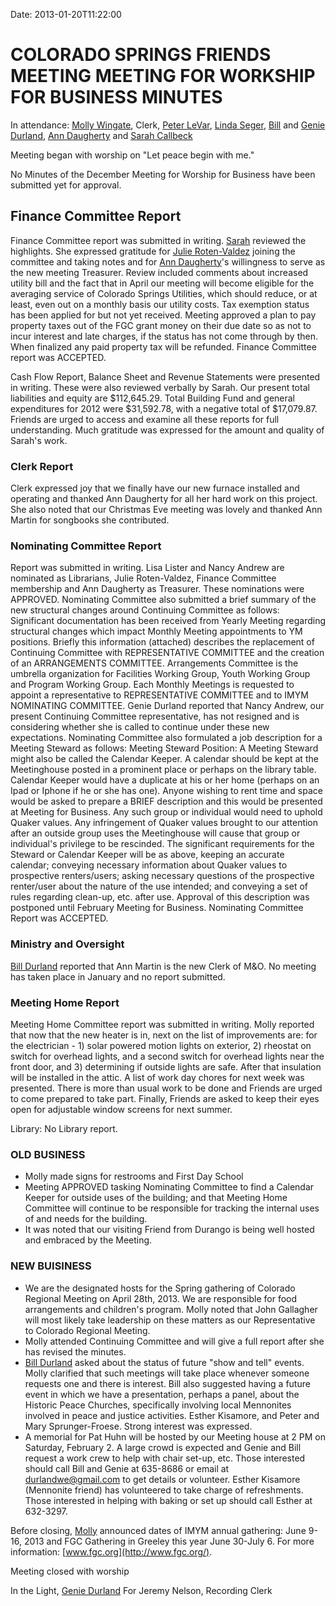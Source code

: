 Date: 2013-01-20T11:22:00

COLORADO SPRINGS FRIENDS MEETING MEETING FOR WORKSHIP FOR BUSINESS MINUTES
==========================================================================
      
In attendance: [Molly Wingate][MollyWingate], Clerk, [Peter LeVar][PeterLeVar], [Linda Seger][LindaSeger], 
[Bill][BillDurland] and [Genie Durland][GenieDurland], [Ann Daugherty][AnnDaugherty] and
[Sarah Callbeck][SarahCallbeck]

Meeting began with worship on "Let peace begin with me."

No Minutes of the December Meeting for Worship for Business have been submitted 
yet for approval.

## Finance Committee Report
Finance Committee report was submitted in writing. 
[Sarah][SarahCallbeck] reviewed the highlights. She expressed gratitude for 
[Julie Roten-Valdez][JulieRotenValdez] joining the committee and taking notes 
and for [Ann Daugherty][AnnDaugherty]'s willingness to serve as the new meeting 
Treasurer. Review included comments about increased utility bill and the fact that in April our meeting will become eligible for the averaging service of Colorado Springs Utilities, which should reduce, or at least, even out on a monthly basis our utility costs. Tax exemption status has been applied for but not yet received. Meeting approved a plan to pay property taxes out of the FGC grant money on their due date so as not to incur interest and late charges, if the status has not come through by then. When finalized any paid property tax will be refunded. Finance Committee report was ACCEPTED.

Cash Flow Report, Balance Sheet and Revenue Statements were presented in writing. These were also reviewed verbally by Sarah. Our present total liabilities and equity are $112,645.29. Total Building Fund and general expenditures for 2012 were $31,592.78, with a negative total of $17,079.87. Friends are urged to access and examine all these reports for full understanding. Much gratitude was expressed for the amount and quality of Sarah's work.

### Clerk Report
Clerk expressed joy that we finally have our new furnace installed and operating and thanked Ann Daugherty for all her hard work on this project. She also noted that our Christmas Eve meeting was lovely and thanked Ann Martin for songbooks she contributed.

### Nominating Committee Report
 Report was submitted in writing. Lisa Lister and Nancy Andrew are nominated as Librarians, Julie Roten-Valdez, Finance Committee membership and Ann Daugherty as Treasurer. These nominations were APPROVED. Nominating Committee also submitted a brief summary of the new structural changes around Continuing Committee as follows:
Significant documentation has been received from Yearly Meeting regarding structural changes which impact Monthly Meeting appointments to YM positions. Briefly this information (attached) describes the replacement of Continuing Committee with REPRESENTATIVE COMMITTEE and the creation of an ARRANGEMENTS COMMITTEE. Arrangements Committee is the umbrella organization for Facilities Working Group, Youth Working Group and Program Working Group. Each Monthly Meetings is requested to appoint a representative to REPRESENTATIVE COMMITTEE and to IMYM NOMINATING COMMITTEE. 
	Genie Durland reported that Nancy Andrew, our present Continuing Committee representative, has not resigned and is considering whether she is called to continue under these new expectations.
	Nominating Committee also formulated a job description for a Meeting Steward as follows:
Meeting Steward Position:
A Meeting Steward might also be called the Calendar Keeper.
A calendar should be kept at the Meetinghouse posted in a prominent place or perhaps on the library table. Calendar Keeper would have a duplicate at his or her home (perhaps on an Ipad or Iphone if he or she has one).
    Anyone wishing to rent time and space would be asked to prepare a BRIEF description and this would be presented at Meeting for Business.  Any such group or individual would need to uphold Quaker values.  Any infringement of Quaker values brought 
to our attention after an outside group uses the Meetinghouse will cause that group or individual's privilege to be rescinded.
    The significant requirements for the Steward or Calendar Keeper will be as above, keeping an accurate calendar; conveying necessary information about Quaker values to prospective renters/users; asking necessary questions of the prospective renter/user about the nature of the use intended; and conveying a set of rules regarding clean-up, etc. after use.
Approval of this description was postponed until February Meeting for Business. Nominating Committee Report was ACCEPTED.

### Ministry and Oversight 
[Bill Durland][BillDurland] reported that Ann Martin is the new Clerk of M&O. 
No meeting has taken place in January and no report submitted.

### Meeting Home Report
Meeting Home Committee report was submitted in writing. Molly reported that now that the new heater is in, next on the list of improvements are: for the electrician - 1) solar powered motion lights on exterior, 2) rheostat on switch for overhead lights, and a second switch for overhead lights near the front door, and 3) determining if outside lights are safe. After that insulation will be installed in the attic.
A list of work day chores for next week was presented. There is more than usual
work to be done and Friends are urged to come prepared to take part. Finally, Friends are asked to keep their eyes open for adjustable window screens for next summer.

Library: No Library report.

### OLD BUSINESS
* Molly made signs for restrooms and First Day School
* Meeting APPROVED tasking Nominating Committee to find a Calendar Keeper for outside uses of the building; and that Meeting Home Committee will continue to be responsible for tracking the internal uses of and needs for the building.
* It was noted that our visiting Friend from Durango is being well hosted and embraced by the Meeting.

### NEW BUISINESS
* We are the designated hosts for the Spring gathering of Colorado Regional 
  Meeting on April 28th, 2013. We are responsible for food arrangements and 
  children's program. Molly noted that John Gallagher will most likely take 
  leadership on these matters as our Representative to Colorado Regional Meeting.
* Molly attended Continuing Committee and will give a full report after she 
  has revised the minutes.
* [Bill Durland][BillDurland] asked about the status of future "show and tell" events.
  Molly clarified that such meetings will take place whenever someone requests one 
  and there is interest. Bill also suggested having a future event in which we have a 
  presentation, perhaps a panel, about the Historic Peace Churches, specifically 
  involving local Mennonites involved in peace and justice activities. Esther 
  Kisamore, and Peter and Mary Sprunger-Froese. Strong interest was expressed. 
* A memorial for Pat Huhn will be hosted by our Meeting house at 2 PM on Saturday, 
  February 2. A large crowd is expected and Genie and Bill request a work crew to help 
  with chair set-up, etc. Those interested should call Bill and Genie at 635-8686 or email at durlandwe@gmail.com to get details or volunteer. Esther Kisamore (Mennonite friend) has volunteered to take charge of refreshments. Those interested in helping with baking or set up should call Esther at 632-3297.

Before closing, [Molly][MollyWingate] announced dates of  IMYM annual gathering: 
June 9-16, 2013 and FGC Gathering in Greeley this year June 30-July 6. For more 
information: [www.fgc.org](http://www.fgc.org/).

Meeting closed with worship

In the Light,
[Genie Durland][GenieDurland]
For Jeremy Nelson, Recording Clerk

[SarahCallbeck]: /Friends/SarahCallbeck
[PeterLeVar]: /Friends/PeterLeVar
[LindaSeger]: /Friends/LindaSeger
[AnnDaugherty]: /Friends/AnnDaugherty
[BillDurland]: /Friends/BillDurland
[GenieDurland]: /Friends/GenieDurland
[JulieRotenValdez]: /Friends/JulieRotenValdez
[MollyWingate]: /Friends/MollyWingate

